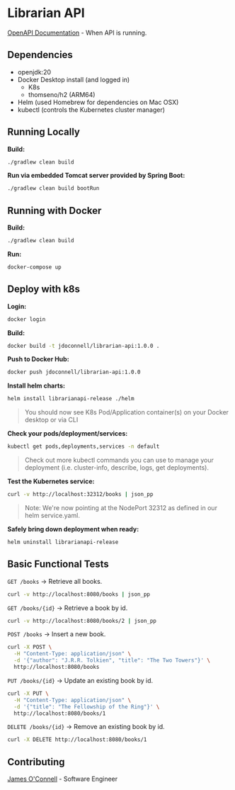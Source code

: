 # Librarian API
[OpenAPI Documentation](http://localhost:8080/swagger-ui/index.html) - When API is running.

## Dependencies
- openjdk:20
- Docker Desktop install (and logged in)
  - K8s
  - thomseno/h2 (ARM64)
- Helm (used Homebrew for dependencies on Mac OSX)
- kubectl (controls the Kubernetes cluster manager)

## Running Locally

**Build:**
```bash
./gradlew clean build
```

**Run via embedded Tomcat server provided by Spring Boot:**
```bash
./gradlew clean build bootRun
```

## Running with Docker

**Build:**
```bash
./gradlew clean build
```

**Run:**
```bash
docker-compose up
```

## Deploy with k8s

**Login:**
```bash
docker login
```

**Build:**
```bash
docker build -t jdoconnell/librarian-api:1.0.0 .
```

**Push to Docker Hub:**
```bash
docker push jdoconnell/librarian-api:1.0.0
```

**Install helm charts:**
```bash
helm install librarianapi-release ./helm
```
> You should now see K8s Pod/Application container(s) on your Docker desktop or via CLI

**Check your pods/deployment/services:**
```bash
kubectl get pods,deployments,services -n default
```
> Check out more kubectl commands you can use to manage your deployment (i.e. cluster-info, describe, logs, get deployments).

**Test the Kubernetes service:**
```bash
curl -v http://localhost:32312/books | json_pp
```
> Note: We're now pointing at the NodePort 32312 as defined in our helm service.yaml.

**Safely bring down deployment when ready:**
```bash
helm uninstall librarianapi-release
```

## Basic Functional Tests

`GET /books` -> Retrieve all books.
```bash
curl -v http://localhost:8080/books | json_pp
```

`GET /books/{id}` -> Retrieve a book by id.
```bash
curl -v http://localhost:8080/books/2 | json_pp
```

`POST /books` -> Insert a new book.
```bash
curl -X POST \
  -H "Content-Type: application/json" \
  -d '{"author": "J.R.R. Tolkien", "title": "The Two Towers"}' \
  http://localhost:8080/books
```

`PUT /books/{id}` -> Update an existing book by id.
```bash
curl -X PUT \
  -H "Content-Type: application/json" \
  -d '{"title": "The Fellowship of the Ring"}' \
  http://localhost:8080/books/1
```

`DELETE /books/{id}` -> Remove an existing book by id.
```bash
curl -X DELETE http://localhost:8080/books/1
```

## Contributing
[James O'Connell](jdo.info@pm.me) - Software Engineer